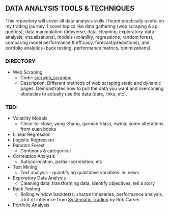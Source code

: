 ## DATA ANALYSIS TOOLS & TECHNIQUES 

This repository will cover all data analysis skills I found practically useful on my trading journey. I cover topics like data gathering (web scraping & api queries), data manipulation (tidyverse, data-cleaning, exploratory-data-analysis, visualizations), models (volatility, regressions, random forest, comparing model performance & efficacy, forecast/predictions), and portfolio analytics (back testing, performance metrics, optimizations).

### DIRECTORY:
- Web Scraping
  - Code: [src/web_scraping](src/web_scraping)
  - Description: Different methods of web scraping static and dynamic pages. Demonstrates how to pull the data you want and overcoming obstacles to actually use the data (date, links, etc).

### TBD:
- Volatility Models
  - Close-to-close, yang-zhang, garman-klass, ewma, some alterations from euan books
- Linear Regression
- Logistic Regression
- Random Forest
  - Continous & categorical
- Correlation Analysis
  - Autocorrelation, partial-correlation, etc
- Text Mining
  - Text analysis - quantifying qualitative variables. ie. news
- Exporatory Data Analysis
  - Cleaning data, transforming data, identify objectives, tell a story
- Back Testing
  - Rolling window backtests, sharpe timeseries, performance analysis, a lot of infleunce from [Systematic Trading](https://www.amazon.com/Systematic-Trading-designing-trading-investing/dp/0857194453) by Rob Carver
- Portfolio Analysis
